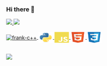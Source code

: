### Hi there 👋
 <div>
  <a href="https://github.com/reilta">
  <img height="180em" src="https://github-readme-stats.vercel.app/api?username=reilta&show_icons=true&theme=github_dark&include_all_commits=true&count_private=true"/>
  <img height="180em" src="https://github-readme-stats.vercel.app/api/top-langs/?username=reilta&layout=compact&langs_count=7&theme=github_dark"/>
</div>
<div style="display: inline_block"><br>
  <img align="center" alt="frank-c++" height="40" width="40" src="https://img.icons8.com/color/48/000000/c-plus-plus-logo.png"/>
  <img align="center" alt="frank-Python" height="30" width="40" src="https://raw.githubusercontent.com/devicons/devicon/master/icons/python/python-original.svg">
  <img align="center" alt="frank-Js" height="30" width="40" src="https://raw.githubusercontent.com/devicons/devicon/master/icons/javascript/javascript-plain.svg">
  <img align="center" alt="frank-HTML" height="30" width="40" src="https://raw.githubusercontent.com/devicons/devicon/master/icons/html5/html5-original.svg">
  <img align="center" alt="frank-CSS" height="30" width="40" src="https://raw.githubusercontent.com/devicons/devicon/master/icons/css3/css3-original.svg">
</div>
  
  ##
  
  <div> 
  <a href="https://www.linkedin.com/in/reilta-maia-b02886204/" target="_blank"><img src="https://img.shields.io/badge/-LinkedIn-%230077B5?style=for-the-badge&logo=linkedin&logoColor=white" target="_blank"></a>   
</div>

